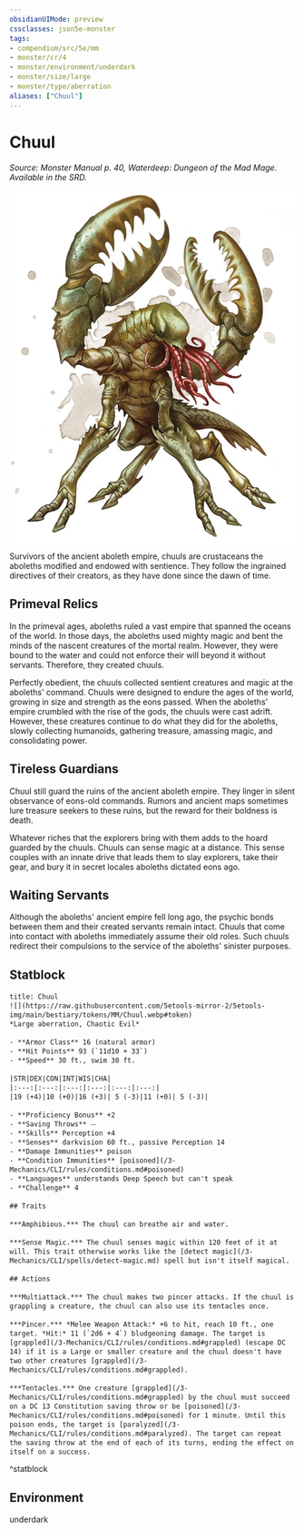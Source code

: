 ```yaml
---
obsidianUIMode: preview
cssclasses: json5e-monster
tags:
- compendium/src/5e/mm
- monster/cr/4
- monster/environment/underdark
- monster/size/large
- monster/type/aberration
aliases: ["Chuul"]
---
```

# Chuul
*Source: Monster Manual p. 40, Waterdeep: Dungeon of the Mad Mage. Available in the SRD.*  

![](https://raw.githubusercontent.com/5etools-mirror-2/5etools-img/main/bestiary/MM/Chuul.webp#right)  
Survivors of the ancient aboleth empire, chuuls are crustaceans the aboleths modified and endowed with sentience. They follow the ingrained directives of their creators, as they have done since the dawn of time.

## Primeval Relics

In the primeval ages, aboleths ruled a vast empire that spanned the oceans of the world. In those days, the aboleths used mighty magic and bent the minds of the nascent creatures of the mortal realm. However, they were bound to the water and could not enforce their will beyond it without servants. Therefore, they created chuuls.

Perfectly obedient, the chuuls collected sentient creatures and magic at the aboleths' command. Chuuls were designed to endure the ages of the world, growing in size and strength as the eons passed. When the aboleths' empire crumbled with the rise of the gods, the chuuls were cast adrift. However, these creatures continue to do what they did for the aboleths, slowly collecting humanoids, gathering treasure, amassing magic, and consolidating power.

## Tireless Guardians

Chuul still guard the ruins of the ancient aboleth empire. They linger in silent observance of eons-old commands. Rumors and ancient maps sometimes lure treasure seekers to these ruins, but the reward for their boldness is death.

Whatever riches that the explorers bring with them adds to the hoard guarded by the chuuls. Chuuls can sense magic at a distance. This sense couples with an innate drive that leads them to slay explorers, take their gear, and bury it in secret locales aboleths dictated eons ago.

## Waiting Servants

Although the aboleths' ancient empire fell long ago, the psychic bonds between them and their created servants remain intact. Chuuls that come into contact with aboleths immediately assume their old roles. Such chuuls redirect their compulsions to the service of the aboleths' sinister purposes.


## Statblock

```ad-statblock
title: Chuul
![](https://raw.githubusercontent.com/5etools-mirror-2/5etools-img/main/bestiary/tokens/MM/Chuul.webp#token)
*Large aberration, Chaotic Evil*

- **Armor Class** 16 (natural armor)
- **Hit Points** 93 (`11d10 + 33`) 
- **Speed** 30 ft., swim 30 ft.

|STR|DEX|CON|INT|WIS|CHA|
|:---:|:---:|:---:|:---:|:---:|:---:|
|19 (+4)|10 (+0)|16 (+3)| 5 (-3)|11 (+0)| 5 (-3)|

- **Proficiency Bonus** +2
- **Saving Throws** ⏤
- **Skills** Perception +4
- **Senses** darkvision 60 ft., passive Perception 14
- **Damage Immunities** poison
- **Condition Immunities** [poisoned](/3-Mechanics/CLI/rules/conditions.md#poisoned)
- **Languages** understands Deep Speech but can't speak
- **Challenge** 4

## Traits

***Amphibious.*** The chuul can breathe air and water.

***Sense Magic.*** The chuul senses magic within 120 feet of it at will. This trait otherwise works like the [detect magic](/3-Mechanics/CLI/spells/detect-magic.md) spell but isn't itself magical.

## Actions

***Multiattack.*** The chuul makes two pincer attacks. If the chuul is grappling a creature, the chuul can also use its tentacles once.

***Pincer.*** *Melee Weapon Attack:* +6 to hit, reach 10 ft., one target. *Hit:* 11 (`2d6 + 4`) bludgeoning damage. The target is [grappled](/3-Mechanics/CLI/rules/conditions.md#grappled) (escape DC 14) if it is a Large or smaller creature and the chuul doesn't have two other creatures [grappled](/3-Mechanics/CLI/rules/conditions.md#grappled).

***Tentacles.*** One creature [grappled](/3-Mechanics/CLI/rules/conditions.md#grappled) by the chuul must succeed on a DC 13 Constitution saving throw or be [poisoned](/3-Mechanics/CLI/rules/conditions.md#poisoned) for 1 minute. Until this poison ends, the target is [paralyzed](/3-Mechanics/CLI/rules/conditions.md#paralyzed). The target can repeat the saving throw at the end of each of its turns, ending the effect on itself on a success.
```
^statblock

## Environment

underdark